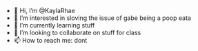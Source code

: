 - 👋 Hi, I’m @KaylaRhae
- 👀 I’m interested in sloving the issue of gabe being a poop eata
- 🌱 I’m currently learning stuff
- 💞️ I’m looking to collaborate on stuff for class
- 📫 How to reach me: dont

<!---
KaylaRhae/KaylaRhae is a ✨ special ✨ repository because its `README.md` (this file) appears on your GitHub profile.
You can click the Preview link to take a look at your changes.
--->
